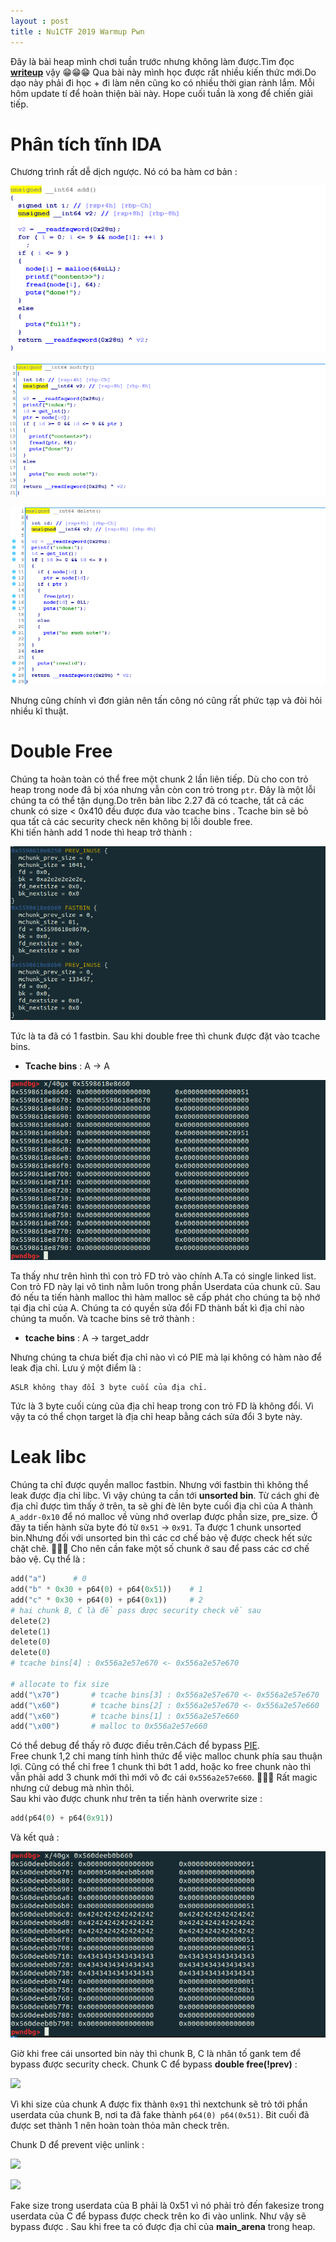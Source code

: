 ```yaml
---
layout : post 
title : Nu1CTF 2019 Warmup Pwn 
---
```


Đây là bài heap mình chơi tuần trước nhưng không làm được.Tìm đọc [**writeup**](https://teamrocketist.github.io/2019/09/09/Pwn-N1CTF-2019-warmup/) vậy 😁😁😁  Qua bài này mình học được rất nhiều kiến thức mới.Do dạo này phải đi học + đi làm nên cũng ko có nhiều thời gian rảnh lắm. Mỗi hôm update tí để hoàn thiện bài này. Hope cuối tuần là xong để chiến giải tiếp.  


# Phân tích tĩnh IDA  
Chương trình rất dễ dịch ngược. Nó có ba hàm cơ bản :  

![hinh1](/img/ctf/Nu1CTF/hinh1.png)  

![](/img/ctf/Nu1CTF/hinh2.png)   

![](/img/ctf/Nu1CTF/hinh3.png)  

Nhưng cũng chính vì đơn giản nên tấn công nó cũng rất phức tạp và đòi hỏi nhiều kĩ thuật.  

# Double Free  
Chúng ta hoàn toàn có thể free một chunk 2 lần liên tiếp. Dù cho con trỏ heap trong node đã bị xóa nhưng vẫn còn con trỏ trong ```ptr```. Đây là một lỗi chúng ta có thể tận dụng.Do trên bản libc 2.27 đã có tcache, tất cả các chunk có size < 0x410 đều được đưa vào tcache bins . Tcache bin sẽ bỏ qua tất cả các security check nên không bị lỗi double free.  
Khi tiến hành add 1 node thì heap trở thành :  

![](/img/ctf/Nu1CTF/hinh4.PNG)  


Tức là ta đã có 1 fastbin. Sau khi double free thì chunk được đặt vào tcache bins.  
  - **Tcache bins** : A -> A  

![](/img/ctf/Nu1CTF/hinh5.PNG)  

Ta thấy như trên hình thì con trỏ FD trỏ vào chính A.Ta có single linked list. Con trỏ FD này lại vô tình nằm luôn trong phần Userdata của chunk cũ. Sau đó nếu ta tiến hành malloc thì hàm malloc sẽ cấp phát cho chúng ta bộ nhớ tại địa chỉ của A. Chúng ta có quyền sửa đổi FD thành bất kì địa chỉ nào chúng ta muốn. Và tcache bins sẽ trở thành :  
  - **tcache bins** : A -> target_addr  

Nhưng chúng ta chưa biết địa chỉ nào vì có PIE mà lại không có hàm nào để leak địa chỉ. Lưu ý một điểm là :  
```
ASLR không thay đổi 3 byte cuối của địa chỉ.  
```
Tức là 3 byte cuối cùng của địa chỉ heap trong con trỏ FD là không đổi. Vì vậy ta có thể chọn target là địa chỉ heap bằng cách sửa đổi 3 byte này.   

# Leak libc  
Chúng ta chỉ được quyền malloc fastbin. Nhưng với fastbin thì không thể leak được địa chỉ libc. Vì vậy chúng ta cần tới **unsorted bin**. Từ cách ghi đè địa chỉ được tìm thấy ở trên, ta sẽ ghi đè lên byte cuối địa chỉ của A thành ```A_addr-0x10``` để nó malloc về vùng nhớ overlap được phần size, pre_size. Ở đây ta tiến hành sửa byte đó từ ```0x51``` -> ```0x91```. Ta được 1 chunk unsorted bin.Nhưng đối với unsorted bin thì các cơ chế bảo vệ được check hết sức chặt chẽ. 🌝🌝🌝 Cho nên cần fake một số chunk ở sau để pass các cơ chế bảo vệ. Cụ thể là :  

```python 
add("a")      # 0  
add("b" * 0x30 + p64(0) + p64(0x51))    # 1  
add("c" * 0x30 + p64(0) + p64(0x1))     # 2 
# hai chunk B, C là để pass được security check về sau
delete(2) 
delete(1) 
delete(0) 
delete(0) 
# tcache bins[4] : 0x556a2e57e670 <- 0x556a2e57e670

# allocate to fix size 
add("\x70")       # tcache bins[3] : 0x556a2e57e670 <- 0x556a2e57e670
add("\x60")       # tcache bins[2] : 0x556a2e57e670 <- 0x556a2e57e660
add("\x60")       # tcache bins[1] : 0x556a2e57e660 
add("\x00")       # malloc to 0x556a2e57e660
```

Có thể debug để thấy rõ được điều trên.Cách để bypass [PIE](https://hacmao.pw/Pwnable/heap/debug_pie/).  
Free chunk 1,2 chỉ mang tính hình thức để việc malloc chunk phía sau thuận lợi. Cũng có thể chỉ free 1 chunk thì bớt 1 add, hoặc ko free chunk nào thì vẫn phải add 3 chunk mới thì mới vô đc cái ```0x556a2e57e660```. 😬😬😬 Rất magic nhưng cứ debug mà nhìn thôi.  
Sau khi vào được chunk như trên ta tiến hành overwrite size :  
```python 
add(p64(0) + p64(0x91)) 
``` 
Và kết quả :  

![](/img/ctf/Nu1CTF/hinh6.PNG)   

Giờ khi free cái unsorted bin này thì chunk B, C là nhân tố gank tem để bypass được security check.
Chunk C để bypass **double free(!prev)** :  

![](https://i.imgur.com/uGz3Eu9.png)  

Vì khi size của chunk A được fix thành ```0x91``` thì nextchunk sẽ trỏ tới phần userdata của chunk B, nơi ta đã fake thành ```p64(0) p64(0x51)```. Bit cuối đã được set thành 1 nên hoàn toàn thỏa mãn check trên.  

Chunk D để prevent việc unlink :  

![](https://i.imgur.com/Ir1dvEf.png)  

![](https://i.imgur.com/OqsTjG3.png)  

Fake size trong userdata của B phải là 0x51 vì nó phải trỏ đến fakesize trong userdata của C để bypass được check trên ko đi vào unlink. Như vậy sẽ bypass được . Sau khi free ta có được địa chỉ của **main_arena** trong heap.  




